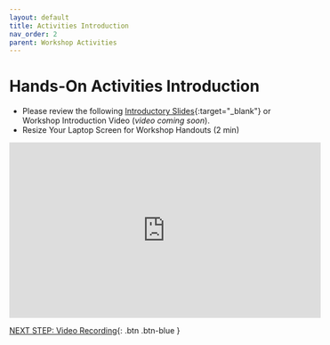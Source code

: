 ```yaml
---
layout: default
title: Activities Introduction
nav_order: 2
parent: Workshop Activities
---
```

# Hands-On Activities Introduction

- Please review the following [Introductory Slides](https://bit.ly/3hGqeW4){:target="_blank"} or Workshop Introduction Video (_video coming soon_).
- Resize Your Laptop Screen for Workshop Handouts (2 min)

<iframe width="560" height="315" src="https://www.youtube.com/embed/Igk5hZUfzN0" title="YouTube video player" frameborder="0" allow="accelerometer; autoplay; clipboard-write; encrypted-media; gyroscope; picture-in-picture" allowfullscreen></iframe>

[NEXT STEP: Video Recording](video-recording.html){: .btn .btn-blue }
